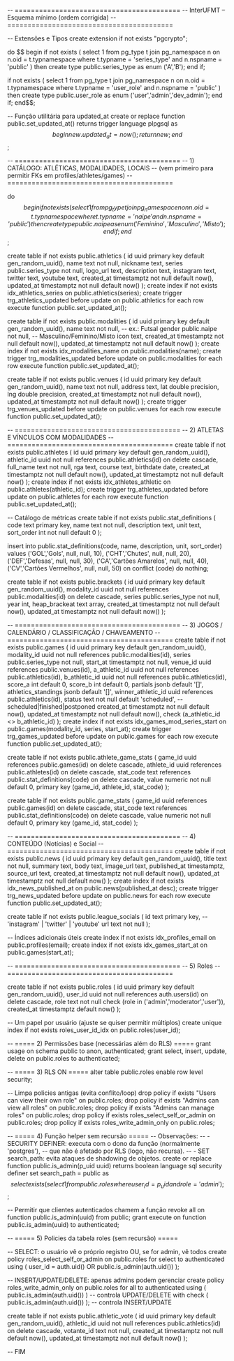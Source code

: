 <!-- @format -->

-- =========================================
-- InterUFMT – Esquema mínimo (ordem corrigida)
-- =========================================

-- Extensões e Tipos
create extension if not exists "pgcrypto";

do $$
begin
if not exists (
select 1 from pg_type t join pg_namespace n on n.oid = t.typnamespace
where t.typname = 'series_type' and n.nspname = 'public'
) then
create type public.series_type as enum ('A','B');
end if;

if not exists (
select 1 from pg_type t join pg_namespace n on n.oid = t.typnamespace
where t.typname = 'user_role' and n.nspname = 'public'
) then
create type public.user_role as enum ('user','admin','dev_admin');
end if;
end$$;

-- Função utilitária para updated_at
create or replace function public.set_updated_at()
returns trigger language plpgsql as $$
begin
  new.updated_at = now();
  return new;
end $$;

-- =========================================
-- 1) CATÁLOGO: ATLÉTICAS, MODALIDADES, LOCAIS
-- (vem primeiro para permitir FKs em profiles/athletes/games)
-- =========================================

do $$ begin if not exists ( select 1 from pg_type t join pg_namespace n on n.oid = t.typnamespace where t.typname = 'naipe' and n.nspname = 'public' ) then create type public.naipe as enum ('Feminino','Masculino','Misto'); end if;end $$;

create table if not exists public.athletics (
id uuid primary key default gen_random_uuid(),
name text not null,
nickname text,
series public.series_type not null,
logo_url text,
description text,
instagram text,
twitter text,
youtube text,
created_at timestamptz not null default now(),
updated_at timestamptz not null default now()
);
create index if not exists idx_athletics_series on public.athletics(series);
create trigger trg_athletics_updated
before update on public.athletics
for each row execute function public.set_updated_at();

create table if not exists public.modalities (
id uuid primary key default gen_random_uuid(),
name text not null, -- ex.: Futsal
gender public.naipe not null, -- Masculino/Feminino/Misto
icon text,
created_at timestamptz not null default now(),
updated_at timestamptz not null default now()
);
create index if not exists idx_modalities_name on public.modalities(name);
create trigger trg_modalities_updated
before update on public.modalities
for each row execute function public.set_updated_at();

create table if not exists public.venues (
id uuid primary key default gen_random_uuid(),
name text not null,
address text,
lat double precision,
lng double precision,
created_at timestamptz not null default now(),
updated_at timestamptz not null default now()
);
create trigger trg_venues_updated
before update on public.venues
for each row execute function public.set_updated_at();

-- =========================================
-- 2) ATLETAS E VÍNCULOS COM MODALIDADES
-- =========================================
create table if not exists public.athletes ( id uuid primary key default gen_random_uuid(), athletic_id uuid not null references public.athletics(id) on delete cascade, full_name text not null, rga text, course text, birthdate date, created_at timestamptz not null default now(), updated_at timestamptz not null default now() ); create index if not exists idx_athletes_athletic on public.athletes(athletic_id); create trigger trg_athletes_updated before update on public.athletes for each row execute function public.set_updated_at();




-- Catálogo de métricas
create table if not exists public.stat_definitions ( code text primary key, name text not null, description text, unit text, sort_order int not null default 0 );


insert into public.stat_definitions(code, name, description, unit, sort_order) values ('GOL','Gols', null, null, 10), ('CHT','Chutes', null, null, 20), ('DEF','Defesas', null, null, 30), ('CA','Cartões Amarelos', null, null, 40), ('CV','Cartões Vermelhos', null, null, 50) on conflict (code) do nothing;

create table if not exists public.brackets  ( id uuid primary key default gen_random_uuid(), modality_id uuid not null references public.modalities(id) on delete cascade, series public.series_type not null, year int, heap_brackeat text array, created_at timestamptz not null default now(), updated_at timestamptz not null default now() );

-- =========================================
-- 3) JOGOS / CALENDÁRIO / CLASSIFICAÇÃO / CHAVEAMENTO
-- =========================================
create table if not exists public.games ( id uuid primary key default gen_random_uuid(), modality_id uuid not null references public.modalities(id), series public.series_type not null, start_at timestamptz not null, venue_id uuid references public.venues(id), a_athletic_id uuid not null references public.athletics(id), b_athletic_id uuid not null references public.athletics(id), score_a int default 0, score_b int default 0, partials jsonb default '[]', athletics_standings jsonb default '[]', winner_athletic_id uuid references public.athletics(id), status text not null default 'scheduled', -- scheduled|finished|postponed
created_at timestamptz not null default now(), updated_at timestamptz not null default now(), check (a_athletic_id <> b_athletic_id) ); create index if not exists idx_games_mod_series_start on public.games(modality_id, series, start_at); create trigger trg_games_updated before update on public.games for each row execute function public.set_updated_at();


create table if not exists public.athlete_game_stats ( game_id uuid references public.games(id) on delete cascade, athlete_id uuid references public.athletes(id) on delete cascade, stat_code text references public.stat_definitions(code) on delete cascade, value numeric not null default 0, primary key (game_id, athlete_id, stat_code) );


create table if not exists public.game_stats ( game_id uuid references public.games(id) on delete cascade, stat_code text references public.stat_definitions(code) on delete cascade, value numeric not null default 0, primary key (game_id, stat_code) );

-- =========================================
-- 4) CONTEÚDO (Notícias) e Social
-- =========================================
create table if not exists public.news ( id uuid primary key default gen_random_uuid(), title text not null, summary text, body text, image_url text, published_at timestamptz, source_url text, created_at timestamptz not null default now(), updated_at timestamptz not null default now() ); create index if not exists idx_news_published_at on public.news(published_at desc); create trigger trg_news_updated before update on public.news for each row execute function public.set_updated_at();


create table if not exists public.league_socials ( id text primary key, -- 'instagram' | 'twitter' | 'youtube'
url text not null );


-- Índices adicionais úteis
create index if not exists idx_profiles_email on public.profiles(email); create index if not exists idx_games_start_at on public.games(start_at);


-- =========================================
-- 5) Roles
-- =========================================

create table if not exists public.roles (
  id uuid primary key default gen_random_uuid(),
  user_id uuid not null references auth.users(id) on delete cascade,
  role text not null check (role in ('admin','moderator','user')),
  created_at timestamptz default now()
);


-- Um papel por usuário (ajuste se quiser permitir múltiplos)
create unique index if not exists roles_user_id_idx on public.roles(user_id);


-- ===== 2) Permissões base (necessárias além do RLS) =====
grant usage on schema public to anon, authenticated;
grant select, insert, update, delete on public.roles to authenticated;


-- ===== 3) RLS ON =====
alter table public.roles enable row level security;


-- Limpa policies antigas (evita conflito/loop)
drop policy if exists "Users can view their own role" on public.roles;
drop policy if exists "Admins can view all roles" on public.roles;
drop policy if exists "Admins can manage roles" on public.roles;
drop policy if exists roles_select_self_or_admin on public.roles;
drop policy if exists roles_write_admin_only on public.roles;


-- ===== 4) Função helper sem recursão =====
-- Observações:
-- - SECURITY DEFINER: executa com o dono da função (normalmente 'postgres'),
--   que não é afetado por RLS (logo, não recursa).
-- - SET search_path: evita ataques de shadowing de objetos.
create or replace function public.is_admin(p_uid uuid)
returns boolean
language sql
security definer
set search_path = public
as $$
  select exists (
    select 1 from public.roles
    where user_id = p_uid and role = 'admin'
  );
$$;


-- Permitir que clientes autenticados chamem a função
revoke all on function public.is_admin(uuid) from public;
grant execute on function public.is_admin(uuid) to authenticated;


-- ===== 5) Policies da tabela roles (sem recursão) =====


-- SELECT: o usuário vê o próprio registro OU, se for admin, vê todos
create policy roles_select_self_or_admin
on public.roles
for select
to authenticated
using (
  user_id = auth.uid() OR public.is_admin(auth.uid())
);


-- INSERT/UPDATE/DELETE: apenas admins podem gerenciar
create policy roles_write_admin_only
on public.roles
for all
to authenticated
using ( public.is_admin(auth.uid()) )         -- controla UPDATE/DELETE
with check ( public.is_admin(auth.uid()) );   -- controla INSERT/UPDATE

create table if not exists public.athletic_vote (
  id uuid primary key default gen_random_uuid(),
  athletic_id uuid not null references public.athletics(id) on delete cascade,
  votante_id text not null,
  created_at timestamptz not null default now(),
  updated_at timestamptz not null default now()
);

-- FIM
